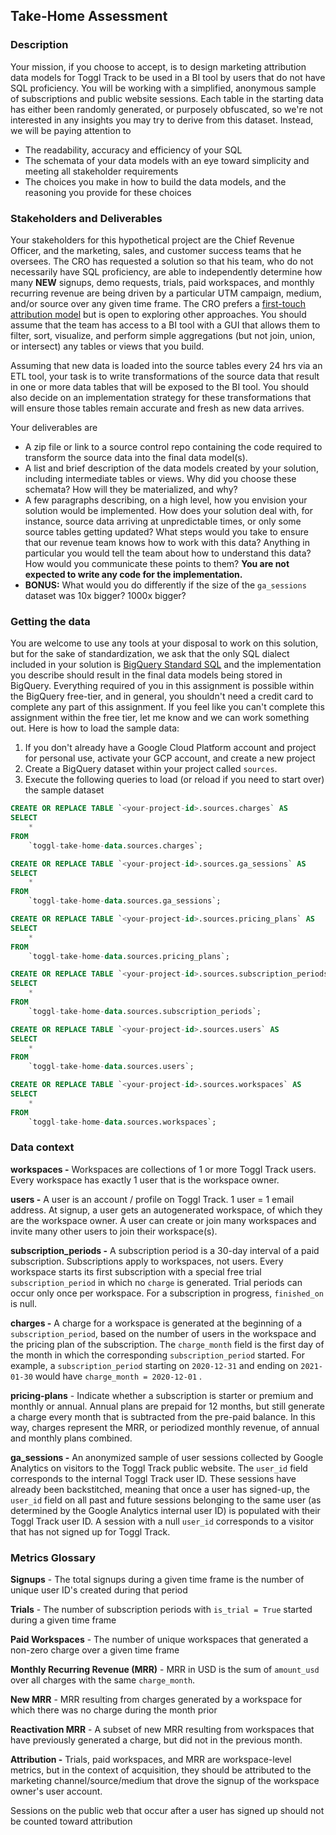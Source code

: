## Take-Home Assessment

### Description

Your mission, if you choose to accept, is to design marketing attribution data models for Toggl Track to be used in a BI tool by users that do not have SQL proficiency. You will be working with a simplified, anonymous sample of subscriptions and public website sessions. Each table in the starting data has either been randomly generated, or purposely obfuscated, so we're not interested in any insights you may try to derive from this dataset. Instead, we will be paying attention to 

- The readability, accuracy and efficiency of your SQL
- The schemata of your data models with an eye toward simplicity and meeting all stakeholder requirements
- The choices you make in how to build the data models, and the reasoning you provide for these choices

### Stakeholders and Deliverables

Your stakeholders for this hypothetical project are the Chief Revenue Officer, and the marketing, sales, and customer success teams that he oversees. The CRO has requested a solution so that his team, who do not necessarily have SQL proficiency, are able to independently determine how many **NEW** signups, demo requests, trials, paid workspaces, and monthly recurring revenue are being driven by a particular UTM campaign, medium, and/or source over any given time frame. The CRO prefers a [first-touch attribution model](https://chartio.com/learn/marketing-analytics/how-to-track-first-touch-attribution-in-google-analytics/#what-is-first-touch-attribution) but is open to exploring other approaches. You should assume that the team has access to a BI tool with a GUI that allows them to filter, sort, visualize, and perform simple aggregations (but not join, union, or intersect) any tables or views that you build. 

Assuming that new data is loaded into the source tables every 24 hrs via an ETL tool, your task is to write transformations of the source data that result in one or more data tables that will be exposed to the BI tool. You should also decide on an implementation strategy for these transformations that will ensure those tables remain accurate and fresh as new data arrives. 

Your deliverables are

- A zip file or link to a source control repo containing the code required to transform the source data into the final data model(s).
- A list and brief description of the data models created by your solution, including intermediate tables or views. Why did you choose these schemata? How will they be materialized, and why?
- A few paragraphs describing, on a high level, how you envision your solution would be implemented.  How does your solution deal with, for instance, source data arriving at unpredictable times, or only some source tables getting updated? What steps would you take to ensure that our revenue team knows how to work with this data? Anything in particular you would tell the team about how to understand this data? How would you communicate these points to them? **You are not expected to write any code for the implementation.**
- **BONUS:** What would you do differently if the size of the `ga_sessions` dataset was 10x bigger? 1000x bigger?

### Getting the data

You are welcome to use any tools at your disposal to work on this solution, but for the sake of standardization, we ask that the only SQL dialect included in your solution is [BigQuery Standard SQL](https://cloud.google.com/bigquery/docs/reference/standard-sql/functions-and-operators) and the implementation you describe should result in the final data models being stored in BigQuery. Everything required of you in this assignment is possible within the BigQuery free-tier, and in general, you shouldn't need a credit card to complete any part of this assignment. If you feel like you can't complete this assignment within the free tier, let me know and we can work something out. Here is how to load the sample data:

1. If you don't already have a Google Cloud Platform account and project for personal use, activate your GCP account, and create a new project
2. Create a BigQuery dataset within your project called `sources`. 
3.  Execute the following queries to load (or reload if you need to start over) the sample dataset

```sql
CREATE OR REPLACE TABLE `<your-project-id>.sources.charges` AS
SELECT
	*
FROM
	`toggl-take-home-data.sources.charges`;

CREATE OR REPLACE TABLE `<your-project-id>.sources.ga_sessions` AS
SELECT
	*
FROM
	`toggl-take-home-data.sources.ga_sessions`;

CREATE OR REPLACE TABLE `<your-project-id>.sources.pricing_plans` AS
SELECT
	*
FROM
	`toggl-take-home-data.sources.pricing_plans`;

CREATE OR REPLACE TABLE `<your-project-id>.sources.subscription_periods` AS
SELECT
	*
FROM
	`toggl-take-home-data.sources.subscription_periods`;

CREATE OR REPLACE TABLE `<your-project-id>.sources.users` AS
SELECT
	*
FROM
	`toggl-take-home-data.sources.users`;

CREATE OR REPLACE TABLE `<your-project-id>.sources.workspaces` AS
SELECT
	*
FROM
	`toggl-take-home-data.sources.workspaces`;
```

### Data context

**workspaces -** Workspaces are collections of 1 or more Toggl Track users. Every workspace has exactly 1 user that is the workspace owner. 

**users -** A user is an account / profile on Toggl Track. 1 user = 1 email address. At signup, a user gets an autogenerated workspace, of which they are the workspace owner. A user can create or join many workspaces and invite many other users to join their workspace(s).

**subscription_periods -** A subscription period is a 30-day interval of a paid subscription. Subscriptions apply to workspaces, not users. Every workspace starts its first subscription with a special free trial `subscription_period` in which no `charge` is generated. Trial periods can occur only once per workspace. For a subscription in progress, `finished_on` is null. 

**charges -** A charge for a workspace is generated at the beginning of a `subscription_period`, based on the number of users in the workspace and the pricing plan of the subscription. The `charge_month` field is the first day of the month in which the corresponding `subscription_period` started. For example, a `subscription_period` starting on `2020-12-31` and ending on `2021-01-30` would have `charge_month = 2020-12-01` . 

**pricing-plans** - Indicate whether a subscription is starter or premium and monthly or annual. Annual plans are prepaid for 12 months, but still generate a charge every month that is subtracted from the pre-paid balance. In this way, charges represent the MRR, or periodized monthly revenue, of annual and monthly plans combined.

**ga_sessions -** An anonymized sample of user sessions collected by Google Analytics on visitors to the Toggl Track public website. The `user_id` field corresponds to the internal Toggl Track user ID. These sessions have already been backstitched, meaning that once a user has signed-up, the `user_id` field on all past and future sessions belonging to the same user (as determined by the Google Analytics internal user ID) is populated with their Toggl Track user ID. A session with a null `user_id` corresponds to a visitor that has not signed up for Toggl Track.

### Metrics Glossary

**Signups** - The total signups during a given time frame is the number of unique user ID's created during that period

**Trials** - The number of subscription periods with `is_trial = True` started during a given time frame

**Paid Workspaces** - The number of unique workspaces that generated a non-zero charge over a given time frame

**Monthly Recurring Revenue (MRR)** - MRR in USD is the sum of `amount_usd` over all charges with the same `charge_month`.

**New MRR** - MRR resulting from charges generated by a workspace for which there was no charge during the month prior

**Reactivation MRR** - A subset of new MRR resulting from workspaces that have previously generated a charge, but did not in the previous month.

**Attribution -** Trials, paid workspaces, and MRR are workspace-level metrics, but in the context of acquisition, they should be attributed to the marketing channel/source/medium that drove the signup of the workspace owner's user account.

Sessions on the public web that occur after a user has signed up should not be counted toward attribution